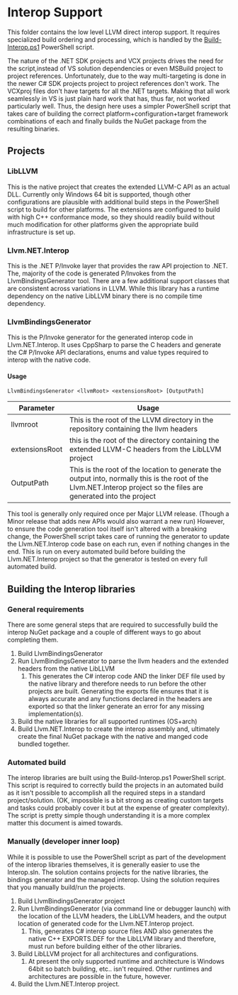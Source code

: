 # Interop Support
This folder contains the low level LLVM direct interop support. It requires specialized build
ordering and processing, which is handled by the [Build-Interop.ps1](../../Build-Interop.ps1)
PowerShell script.

The nature of the .NET SDK projects and VCX projects drives the need for the script,instead of
VS solution dependencies or even MSBuild project to project references. Unfortunately, due to
the way multi-targeting is done in the newer C# SDK projects project to project references
don't work. The VCXproj files don't have targets for all the .NET targets. Making that all work
seamlessly in VS is just plain hard work that has, thus far, not worked particularly well. Thus,
the design here uses a simpler PowerShell script that takes care of building the correct
platform+configuration+target framework combinations of each and finally builds the NuGet
package from the resulting binaries.

## Projects
### LibLLVM
This is the native project that creates the extended LLVM-C API as an actual DLL. Currently
only Windows 64 bit is supported, though other configurations are plausible with additional
build steps in the PowerShell script to build for other platforms. The extensions are configured
to build with high C++ conformance mode, so they should readily build without much modification
for other platforms given the appropriate build infrastructure is set up.

### Llvm.NET.Interop
This is the .NET P/Invoke layer that provides the raw API projection to .NET. The, majority
of the code is generated P/Invokes from the LlvmBindingsGenerator tool. There are a few
additional support classes that are consistent across variations in LLVM. While this library
has a runtime dependency on the native LibLLVM binary there is no compile time dependency.

### LlvmBindingsGenerator
This is the P/Invoke generator for the generated interop code in Llvm.NET.Interop. It uses
CppSharp to parse the C headers and generate the C# P/Invoke API declarations, enums and value
types required to interop with the native code.

#### Usage
`LlvmBindingsGenerator <llvmRoot> <extensionsRoot> [OutputPath]`

| Parameter | Usage |
|------------|-------|
| llvmroot   | This is the root of the LLVM directory in the repository containing the llvm headers |
| extensionsRoot | this is the root of the directory containing the extended LLVM-C headers from the LibLLVM project |
| OutputPath | This is the root of the location to generate the output into, normally this is the root of the Llvm.NET.Interop project so the files are generated into the project |

This tool is generally only required once per Major LLVM release. (Though a Minor release that adds new APIs
would also warrant a new run) However, to ensure the code generation tool itself isn't altered with a breaking
change, the PowerShell script takes care of running the generator to update the Llvm.NET.Interop
code base on each run, even if nothing changes in the end. This is run on every automated build before building
the Llvm.NET.Interop project so that the generator is tested on every full automated build. 

## Building the Interop libraries
### General requirements
There are some general steps that are required to successfully build the interop NuGet package and a couple
of different ways to go about completing them.
 1. Build LlvmBindingsGenerator
 2. Run LlvmBindingsGenerator to parse the llvm headers and the extended headers from the native LibLLVM
    1. This generates the C# interop code AND the linker DEF file used by the native library and therefore
       needs to run before the other projects are built. Generating the exports file ensures that it is always
       accurate and any functions declared in the headers are exported so that the linker generate an error
       for any missing implementation(s).
 3. Build the native libraries for all supported runtimes (OS+arch)
 4. Build Llvm.NET.Interop to create the interop assembly and, ultimately create the final NuGet package with
the native and manged code bundled together.

### Automated build
The interop libraries are built using the Build-Interop.ps1 PowerShell script. This script is required
to correctly build the projects in an automated build as it isn't possible to accomplish all the required
steps in a standard project/solution. (OK, impossible is a bit strong as creating custom targets and tasks
could probably cover it but at the expense of greater complexity). The script is pretty simple though
understanding it is a more complex matter this document is aimed towards.

### Manually (developer inner loop)
While it is possible to use the PowerShell script as part of the development of the interop libraries themselves,
it is generally easier to use the Interop.sln. The solution contains projects for the native libraries, the
bindings generator and the managed interop. Using the solution requires that you manually build/run the projects.

1. Build LlvmBindingsGenerator project
2. Run LlvmBindingsGenerator (via command line or debugger launch) with the location of the LLVM headers, the
LibLLVM headers, and the output location of generated code for the Llvm.NET.Interop project.
     1. This, generates C# interop source files AND also generates the native C++ EXPORTS.DEF for the LibLLVM library
and therefore, must run before building either of the other libraries.
3. Build LibLLVM project for all architectures and configurations.
   1. At present the only supported runtime and architecture is Windows 64bit so batch building, etc.. isn't required.
      Other runtimes and architectures are possible in the future, however.
4. Build the Llvm.NET.Interop project.





